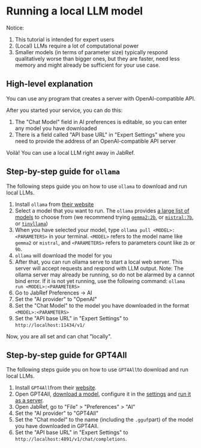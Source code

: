 # Running a local LLM model

Notice:

1. This tutorial is intended for expert users
2. (Local) LLMs require a lot of computational power
3. Smaller models (in terms of parameter size) typically respond qualitatively worse than bigger ones, but they are faster, need less memory and might already be sufficient for your use case.

## High-level explanation

You can use any program that creates a server with OpenAI-compatible API.

After you started your service, you can do this:

1. The "Chat Model" field in AI preferences is editable, so you can enter any model you have downloaded
2. There is a field called "API base URL" in "Expert Settings" where you need to provide the address of an OpenAI-compatible API server

Voilà! You can use a local LLM right away in JabRef.

## Step-by-step guide for `ollama`

The following steps guide you on how to use `ollama` to download and run local LLMs.

1. Install `ollama` from [their website](https://ollama.com/download)
2. Select a model that you want to run. The `ollama` provides [a large list of models](https://ollama.com/library) to choose from (we recommend trying [`gemma2:2b`](https://ollama.com/library/gemma2:2b), or [`mistral:7b`](https://ollama.com/library/mistral), or [`tinyllama`](https://ollama.com/library/tinyllama))
3. When you have selected your model, type `ollama pull <MODEL>:<PARAMETERS>` in your terminal. `<MODEL>` refers to the model name like `gemma2` or `mistral`, and `<PARAMETERS>` refers to parameters count like `2b` or `9b`.
4. `ollama` will download the model for you
5. After that, you can run ollama serve to start a local web server. This server will accept requests and respond with LLM output. Note: The ollama server may already be running, so do not be alarmed by a cannot bind error. If it is not yet running, use the following command: `ollama run <MODEL>:<PARAMETERS>`
6. Go to JabRef Preferences -> AI
7. Set the "AI provider" to "OpenAI"
8. Set the "Chat Model" to the model you have downloaded in the format `<MODEL>:<PARAMETERS>`
9. Set the "API base URL" in "Expert Settings" to `http://localhost:11434/v1/`

Now, you are all set and can chat "locally".

## Step-by-step guide for GPT4All

The following steps guide you on how to use `GPT4All`to download and run local LLMs.

1. Install `GPT4All`from their [website](https://www.nomic.ai/gpt4all).
2. Open GPT4All, [download a model](https://docs.gpt4all.io/gpt4all_desktop/models.html), configure it in the [settings](https://docs.gpt4all.io/gpt4all_desktop/settings.html) and [run it as a server](https://docs.gpt4all.io/gpt4all_api_server/home.html).
3. Open JabRef, go to "File" > "Preferences" > "AI"
4. Set the "AI provider" to "GPT4All"
5. Set the "Chat model" to the name (including the `.gguf`part) of the model you have downloaded in GPT4All.
6. Set the "API base URL" in "Expert Settings" to `http://localhost:4891/v1/chat/completions`.

